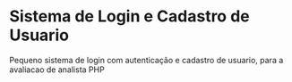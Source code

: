 # Sistema de Login e Cadastro de Usuario

Pequeno sistema de login com autenticação e cadastro de usuario, para a avaliacao de analista PHP

